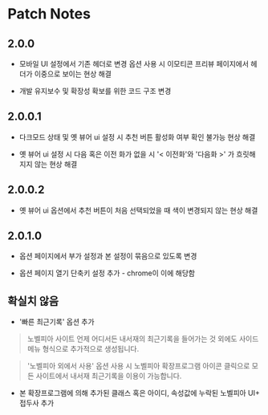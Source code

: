 # Patch Notes

## 2.0.0
- 모바일 UI 설정에서 기존 헤더로 변경 옵션 사용 시 이모티콘 프리뷰 페이지에서 헤더가 이중으로 보이는 현상 해결

- 개발 유지보수 및 확장성 확보를 위한 코드 구조 변경

## 2.0.0.1
- 다크모드 상태 및 옛 뷰어 ui 설정 시 추천 버튼 활성화 여부 확인 불가능 현상 해결

- 옛 뷰어 ui 설정 시 다음 혹은 이전 화가 없을 시 '< 이전화'와 '다음화 >' 가 흐릿해지지 않는 현상 해결

## 2.0.0.2
- 옛 뷰어 ui 옵션에서 추천 버튼이 처음 선택되었을 때 색이 변경되지 않는 현상 해결


## 2.0.1.0
- 옵션 페이지에서 부가 설정과 본 설정이 묶음으로 있도록 변경

- 옵션 페이지 열기 단축키 설정 추가 - chrome이 이에 해당함


## 확실치 않음
- '빠른 최근기록' 옵션 추가
> 노벨피아 사이트 언제 어디서든 내서재의 최근기록을 들어가는 것 외에도 사이드 메뉴 형식으로 추가적으로 생성됩니다.

> '노벨피아 외에서 사용' 옵션 사용 시 노벨피아 확장프로그램 아이콘 클릭으로 모든 사이트에서 내서재 최근기록을 이용이 가능합니다.

- 본 확장프로그램에 의해 추가된 클래스 혹은 아이디, 속성값에 누락된 노벨피아 UI+ 접두사 추가